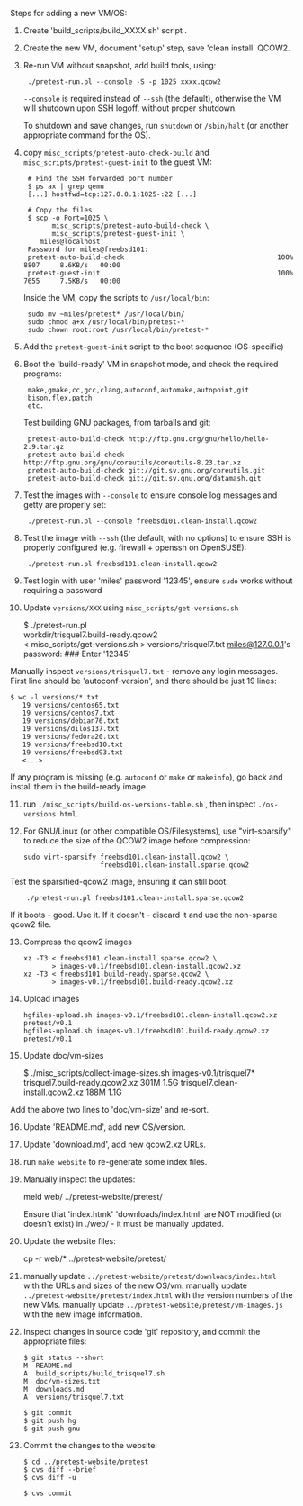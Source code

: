 Steps for adding a new VM/OS:

1. Create 'build_scripts/build_XXXX.sh' script .

2. Create the new VM, document 'setup' step, save 'clean install' QCOW2.

3. Re-run VM without snapshot, add build tools, using:

        ./pretest-run.pl --console -S -p 1025 xxxx.qcow2

    `--console` is required instead of `--ssh` (the default), otherwise the
    VM will shutdown upon SSH logoff, without proper shutdown.

    To shutdown and save changes, run `shutdown` or `/sbin/halt` (or another
    appropriate command for the OS).

4. copy `misc_scripts/pretest-auto-check-build` and
   `misc_scripts/pretest-guest-init` to the guest VM:

        # Find the SSH forwarded port number
        $ ps ax | grep qemu
        [...] hostfwd=tcp:127.0.0.1:1025-:22 [...]

        # Copy the files
        $ scp -o Port=1025 \
              misc_scripts/pretest-auto-build-check \
              misc_scripts/pretest-guest-init \
           miles@localhost:
        Password for miles@freebsd101:
        pretest-auto-build-check                                      100% 8807     8.6KB/s   00:00
        pretest-guest-init                                            100% 7655     7.5KB/s   00:00

    Inside the VM, copy the scripts to `/usr/local/bin`:

        sudo mv ~miles/pretest* /usr/local/bin/
        sudo chmod a+x /usr/local/bin/pretest-*
        sudo chown root:root /usr/local/bin/pretest-*

5. Add the `pretest-guest-init` script to the boot sequence (OS-specific)

6. Boot the 'build-ready' VM in snapshot mode, and check the required programs:

        make,gmake,cc,gcc,clang,autoconf,automake,autopoint,git
        bison,flex,patch
        etc.

   Test building GNU packages, from tarballs and git:

        pretest-auto-build-check http://ftp.gnu.org/gnu/hello/hello-2.9.tar.gz
        pretest-auto-build-check http://ftp.gnu.org/gnu/coreutils/coreutils-8.23.tar.xz
        pretest-auto-build-check git://git.sv.gnu.org/coreutils.git
        pretest-auto-build-check git://git.sv.gnu.org/datamash.git

7. Test the images with `--console` to ensure console log messages and getty
   are properly set:

        ./pretest-run.pl --console freebsd101.clean-install.qcow2

8. Test the image with `--ssh` (the default, with no options) to ensure SSH
   is properly configured (e.g. firewall + openssh on OpenSUSE):

        ./pretest-run.pl freebsd101.clean-install.qcow2

9. Test login with user 'miles' password '12345', ensure `sudo` works without
   requiring a password

10. Update `versions/XXX` using `misc_scripts/get-versions.sh`

    $ ./pretest-run.pl \
        workdir/trisquel7.build-ready.qcow2 \
        < misc_scripts/get-versions.sh > versions/trisquel7.txt
    miles@127.0.0.1's password: ### Enter '12345'

  Manually inspect `versions/trisquel7.txt` - remove any login messages.
  First line should be 'autoconf-version', and there should be just 19 lines:

    $ wc -l versions/*.txt
       19 versions/centos65.txt
       19 versions/centos7.txt
       19 versions/debian76.txt
       19 versions/dilos137.txt
       19 versions/fedora20.txt
       19 versions/freebsd10.txt
       19 versions/freebsd93.txt
       <...>

  If any program is missing (e.g. `autoconf` or `make` or `makeinfo`), go back
  and install them in the build-ready image.

11. run `./misc_scripts/build-os-versions-table.sh` ,
   then inspect `./os-versions.html`.

12. For GNU/Linux (or other compatible OS/Filesystems), use "virt-sparsify" to
   reduce the size of the QCOW2 image before compression:

        sudo virt-sparsify freebsd101.clean-install.qcow2 \
                           freebsd101.clean-install.sparse.qcow2

   Test the sparsified-qcow2 image, ensuring it can still boot:

        ./pretest-run.pl freebsd101.clean-install.sparse.qcow2

   If it boots - good. Use it.
   If it doesn't - discard it and use the non-sparse qcow2 file.

13. Compress the qcow2 images

        xz -T3 < freebsd101.clean-install.sparse.qcow2 \
               > images-v0.1/freebsd101.clean-install.qcow2.xz
        xz -T3 < freebsd101.build-ready.sparse.qcow2 \
               > images-v0.1/freebsd101.build-ready.qcow2.xz

14. Upload images

        hgfiles-upload.sh images-v0.1/freebsd101.clean-install.qcow2.xz pretest/v0.1
        hgfiles-upload.sh images-v0.1/freebsd101.build-ready.qcow2.xz pretest/v0.1

15. Update doc/vm-sizes

    $ ./misc_scripts/collect-image-sizes.sh images-v0.1/trisquel7*
    trisquel7.build-ready.qcow2.xz      301M  1.5G
    trisquel7.clean-install.qcow2.xz    188M  1.1G

   Add the above two lines to 'doc/vm-size' and re-sort.

16. Update 'README.md', add new OS/version.

17. Update 'download.md', add new qcow2.xz URLs.

18. run `make website` to re-generate some index files.

19. Manually inspect the updates:

    meld web/ ../pretest-website/pretest/

    Ensure that 'index.htmk' 'downloads/index.html' are NOT modified
    (or doesn't exist) in ./web/ - it must be manually updated.

20. Update the website files:

    cp -r web/* ../pretest-website/pretest/

21. manually update `../pretest-website/pretest/downloads/index.html` with
    the URLs and sizes of the new OS/vm.
    manually update `../pretest-website/pretest/index.html` with
    the version numbers of the new VMs.
    manually update `../pretest-website/pretest/vm-images.js` with
    the new image information.

22. Inspect changes in source code 'git' repository, and commit the
    appropriate files:

        $ git status --short
        M  README.md
        A  build_scripts/build_trisquel7.sh
        M  doc/vm-sizes.txt
        M  downloads.md
        A  versions/trisquel7.txt

        $ git commit
        $ git push hg
        $ git push gnu

23. Commit the changes to the website:

        $ cd ../pretest-website/pretest
        $ cvs diff --brief
        $ cvs diff -u

        $ cvs commit

